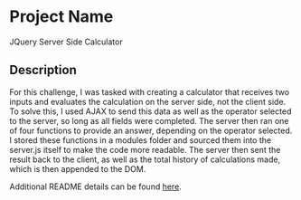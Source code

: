 # Project Name

JQuery Server Side Calculator

## Description

For this challenge, I was tasked with creating a calculator that receives two inputs and evaluates the calculation on the server side, not the client side.  To solve this, I used AJAX to send this data as well as the operator selected to the server, so long as all fields were completed.  The server then ran one of four functions to provide an answer, depending on the operator selected.  I stored these functions in a modules folder and sourced them into the server.js itself to make the code more readable.  The server then sent the result back to the client, as well as the total history of calculations made, which is then appended to the DOM.

Additional README details can be found [here](https://github.com/PrimeAcademy/readme-template/blob/master/README.md).
